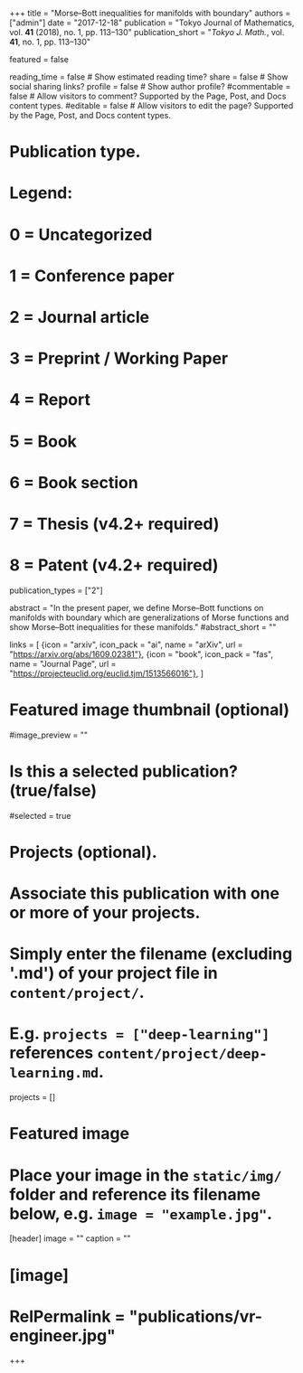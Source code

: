 +++
title = "Morse–Bott inequalities for manifolds with boundary"
authors = ["admin"]
date = "2017-12-18"
publication = "Tokyo Journal of Mathematics, vol. **41** (2018), no. 1, pp. 113–130"
publication_short = "*Tokyo J. Math.*, vol. **41**, no. 1, pp. 113–130"

featured = false

reading_time = false  # Show estimated reading time?
share = false  # Show social sharing links?
profile = false  # Show author profile?
#commentable = false  # Allow visitors to comment? Supported by the Page, Post, and Docs content types.
#editable = false  # Allow visitors to edit the page? Supported by the Page, Post, and Docs content types.

# Publication type.
# Legend:
# 0 = Uncategorized
# 1 = Conference paper
# 2 = Journal article
# 3 = Preprint / Working Paper
# 4 = Report
# 5 = Book
# 6 = Book section
# 7 = Thesis (v4.2+ required)
# 8 = Patent (v4.2+ required)
publication_types = ["2"]

abstract = "In the present paper, we define Morse–Bott functions on manifolds with boundary which are generalizations of Morse functions and show Morse–Bott inequalities for these manifolds."
#abstract_short = ""

links = [
  {icon = "arxiv", icon_pack = "ai", name = "arXiv", url = "https://arxiv.org/abs/1609.02381"},
  {icon = "book", icon_pack = "fas", name = "Journal Page", url = "https://projecteuclid.org/euclid.tjm/1513566016"},
  ]

# Featured image thumbnail (optional)
#image_preview = ""

# Is this a selected publication? (true/false)
#selected = true

# Projects (optional).
#   Associate this publication with one or more of your projects.
#   Simply enter the filename (excluding '.md') of your project file in `content/project/`.
#   E.g. `projects = ["deep-learning"]` references `content/project/deep-learning.md`.
projects = []

# Featured image
# Place your image in the `static/img/` folder and reference its filename below, e.g. `image = "example.jpg"`.
[header]
image = ""
caption = ""

# [image]
# RelPermalink = "publications/vr-engineer.jpg"
+++
